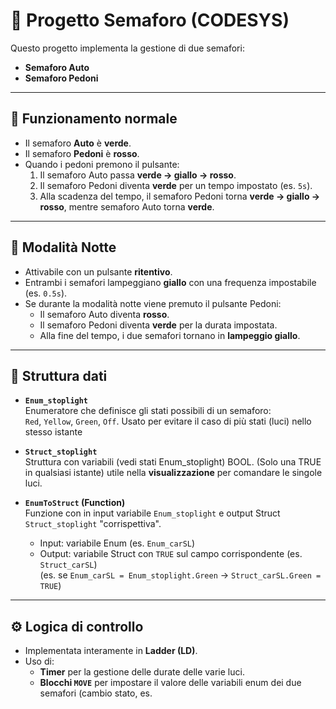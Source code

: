 # 🚦 Progetto Semaforo (CODESYS)

Questo progetto implementa la gestione di due semafori:  
- **Semaforo Auto**  
- **Semaforo Pedoni**

---

## 🔧 Funzionamento normale
- Il semaforo **Auto** è **verde**.  
- Il semaforo **Pedoni** è **rosso**.  
- Quando i pedoni premono il pulsante:
  1. Il semaforo Auto passa **verde → giallo → rosso**.  
  2. Il semaforo Pedoni diventa **verde** per un tempo impostato (es. `5s`).  
  3. Alla scadenza del tempo, il semaforo Pedoni torna **verde → giallo → rosso**, mentre semaforo Auto torna **verde**.

---

## 🌙 Modalità Notte
- Attivabile con un pulsante **ritentivo**.
- Entrambi i semafori lampeggiano **giallo** con una frequenza impostabile (es. `0.5s`).  
- Se durante la modalità notte viene premuto il pulsante Pedoni:
  - Il semaforo Auto diventa **rosso**.  
  - Il semaforo Pedoni diventa **verde** per la durata impostata.  
  - Alla fine del tempo, i due semafori tornano in **lampeggio giallo**.

---

## 📐 Struttura dati

- **`Enum_stoplight`**  
  Enumeratore che definisce gli stati possibili di un semaforo:  
  `Red`, `Yellow`, `Green`, `Off`.
  Usato per evitare il caso di più stati (luci) nello stesso istante

- **`Struct_stoplight`**  
  Struttura con variabili (vedi stati Enum_stoplight) BOOL. (Solo una TRUE in qualsiasi istante)
  utile nella **visualizzazione** per comandare le singole luci.

- **`EnumToStruct` (Function)**  
  Funzione con in input variabile `Enum_stoplight` e output Struct  `Struct_stoplight` "corrispettiva".  
  - Input: variabile Enum (es. `Enum_carSL`)  
  - Output: variabile Struct con `TRUE` sul campo corrispondente (es. `Struct_carSL`)  
    (es. se `Enum_carSL = Enum_stoplight.Green` → `Struct_carSL.Green = TRUE`)

---

## ⚙️ Logica di controllo
- Implementata interamente in **Ladder (LD)**.
- Uso di:
  - **Timer** per la gestione delle durate delle varie luci.  
  - **Blocchi `MOVE`** per impostare il valore delle variabili enum dei due semafori (cambio stato, es.   
